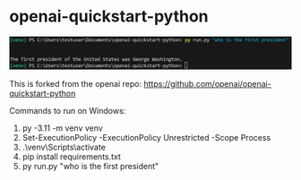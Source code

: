 # openai-quickstart-python

![QR Code 1](./demo/open_ai_demo.jpg)

This is forked from the openai repo: https://github.com/openai/openai-quickstart-python

Commands to run on Windows:

1. py -3.11 -m venv venv
2. Set-ExecutionPolicy -ExecutionPolicy Unrestricted -Scope Process
3. .\venv\Scripts\activate
4. pip install requirements.txt
5. py run.py "who is the first president"